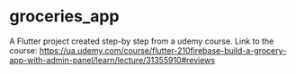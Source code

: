 # groceries_app

A Flutter project created step-by step from a udemy course.
Link to the course: https://ua.udemy.com/course/flutter-210firebase-build-a-grocery-app-with-admin-panel/learn/lecture/31355910#reviews

